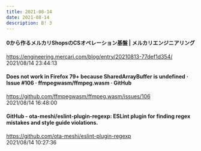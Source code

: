```yaml
---
title: 2021-08-14
date: 2021-08-14
description: B! 3
---
```


#### 0から作るメルカリShopsのCSオペレーション基盤 | メルカリエンジニアリング
https://engineering.mercari.com/blog/entry/20210813-77def1d354/<br>
2021/08/14 23:44:13<br>


#### Does not work in Firefox 79+ because SharedArrayBuffer is undefined · Issue #106 · ffmpegwasm/ffmpeg.wasm · GitHub
https://github.com/ffmpegwasm/ffmpeg.wasm/issues/106<br>
2021/08/14 16:48:00<br>


#### GitHub - ota-meshi/eslint-plugin-regexp: ESLint plugin for finding regex mistakes and style guide violations.
https://github.com/ota-meshi/eslint-plugin-regexp<br>
2021/08/14 10:27:36<br>


